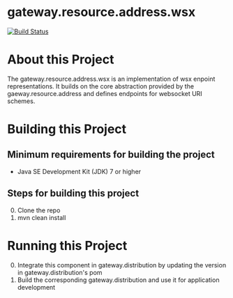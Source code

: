 # gateway.resource.address.wsx

[![Build Status][build-status-image]][build-status]

[build-status-image]: https://travis-ci.org/kaazing/gateway.resource.address.wsx.svg?branch=develop
[build-status]: https://travis-ci.org/kaazing/gateway.resource.address.wsx

# About this Project

The gateway.resource.address.wsx is an implementation of wsx enpoint representations. It builds on the core abstraction provided by the gaeway.resource.address and defines endpoints for websocket URI schemes.

# Building this Project

## Minimum requirements for building the project
* Java SE Development Kit (JDK) 7 or higher

## Steps for building this project
0. Clone the repo
0. mvn clean install

# Running this Project

0. Integrate this component in gateway.distribution by updating the version in gateway.distribution's pom
0. Build the corresponding gateway.distribution and use it for application development
